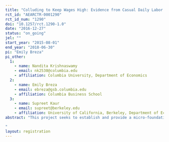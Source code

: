 ```yaml
---
title: "Colluding to Keep Wages High: Evidence from Casual Daily Labor Markets"
rct_id: "AEARCTR-0001290"
rct_id_num: "1290"
doi: "10.1257/rct.1290-1.0"
date: "2016-12-27"
status: "on_going"
jel: ""
start_year: "2015-08-01"
end_year: "2018-06-30"
pi: "Emily Breza"
pi_other:
  1:
    - name: Nandita Krishnaswamy
    - email: nk2530@columbia.edu
    - affiliation: Columbia University, Department of Economics
  2:
    - name: Emily Breza
    - email: ebreza@gsb.columbia.edu
    - affiliation: Columbia Business School
  3:
    - name: Supreet Kaur
    - email: supreet@berkeley.edu
    - affiliation: University of California, Berkeley, Department of Economics
abstract: "This project seeks to establish and provide a micro-foundation for the presence of wage floors in village agricultural labor markets. Specifically, we posit that during times of high seasonal unemployment, some workers find it privately optimal to take up jobs at wages lower than the prevailing wage, but do not do so because this would result in sanctions from co-villagers. The study uses a field experiment in rural Indian villages to test for evidence that village laborers act as informal unions and are willing to pay a cost to enforce the wage floor. The design is implemented in partnership with local landowners to offer employment to randomly-selected workers during the agricultural lean season. It varies, at the village-level, both the wages for the jobs (either at the prevailing wage or at 10% below the prevailing wage) and the observability of the offers (in public in the village, or in private, within the worker’s home). If communities behave as an informal union, then (some) workers will be willing to accept work at a wage cut in private, but there will be a large decline in take-up when the job is offered in public. In contrast, we predict that the observability of workers’ take-up decisions will not affect labor supply when jobs are offered at the prevailing wage. In addition, we seek to provide positive evidence for the idea that workers impose sanctions on co-villagers if they accept a job below the prevailing wage. In a costly punishment game, laborers are given anonymized information about the real take-up decisions of other laborers in the same village. They are asked if they wish to give away money from their own endowments to reduce the amount that other individual receives.
"
layout: registration
---
```



